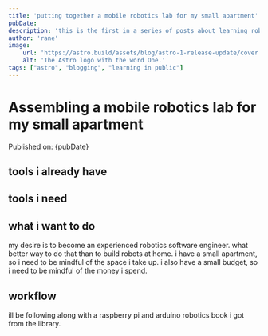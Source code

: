 ```yaml
---
title: 'putting together a mobile robotics lab for my small apartment'
pubDate: 
description: 'this is the first in a series of posts about learning robotics'
author: 'rane'
image:
    url: 'https://astro.build/assets/blog/astro-1-release-update/cover.jpeg' 
    alt: 'The Astro logo with the word One.'
tags: ["astro", "blogging", "learning in public"]
---
```

# Assembling a mobile robotics lab for my small apartment

Published on: {pubDate}

## tools i already have

## tools i need

## what i want to do

my desire is to become an experienced robotics software engineer. what better way to do that than to build robots at home. i have a small apartment, so i need to be mindful of the space i take up. i also have a small budget, so i need to be mindful of the money i spend.

## workflow

ill be following along with a raspberry pi and arduino robotics book i got from the library. 